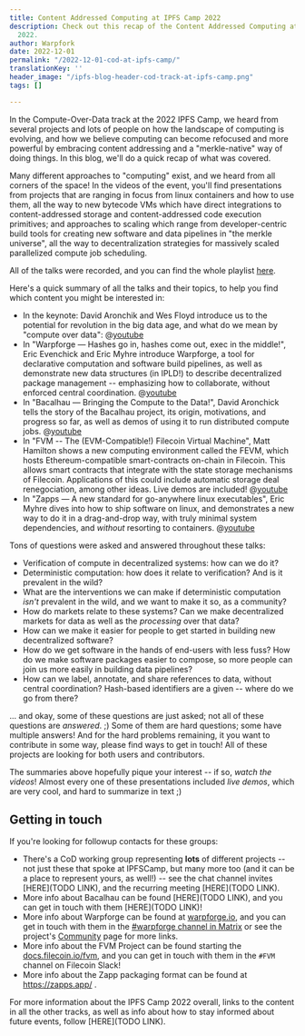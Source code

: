 ```yaml
---
title: Content Addressed Computing at IPFS Camp 2022
description: Check out this recap of the Content Addressed Computing at IPFS Camp
  2022.
author: Warpfork
date: 2022-12-01
permalink: "/2022-12-01-cod-at-ipfs-camp/"
translationKey: ''
header_image: "/ipfs-blog-header-cod-track-at-ipfs-camp.png"
tags: []

---
```

In the Compute-Over-Data track at the 2022 IPFS Camp, we heard from several projects and lots of people on how the landscape of computing is evolving, and how we believe computing can become refocused and more powerful by embracing content addressing and a "merkle-native" way of doing things.  In this blog, we'll do a quick recap of what was covered.

Many different approaches to "computing" exist, and we heard from all corners of the space!  In the videos of the event, you'll find presentations from projects that are ranging in focus from linux containers and how to use them, all the way to new bytecode VMs which have direct integrations to content-addressed storage and content-addressed code execution primitives; and approaches to scaling which range from developer-centric build tools for creating new software and data pipelines in "the merkle universe", all the way to decentralization strategies for massively scaled parallelized compute job scheduling.

All of the talks were recorded, and you can find the whole playlist [here](https://www.youtube.com/playlist?list=PLuhRWgmPaHtTU1u9TGOVviM234URBdEGa).

Here's a quick summary of all the talks and their topics, to help you find which content you might be interested in:

* In the keynote: David Aronchik and Wes Floyd introduce us to the potential for revolution in the big data age, and what do we mean by "compute over data":
  @[youtube](7XczBBxYTB4)
* In "Warpforge — Hashes go in, hashes come out, exec in the middle!", Eric Evenchick and Eric Myhre introduce Warpforge, a tool for declarative computation and software build pipelines, as well as demonstrate new data structures (in IPLD!) to describe decentralized package management -- emphasizing how to collaborate, without enforced central coordination.
  @[youtube](wcOjT580iaI)
* In "Bacalhau — Bringing the Compute to the Data!", David Aronchick tells the story of the Bacalhau project, its origin, motivations, and progress so far, as well as demos of using it to run distributed compute jobs.
  @[youtube](Xj3n0uvQSCM)
* In "FVM -- The (EVM-Compatible!) Filecoin Virtual Machine", Matt Hamilton shows a new computing environment called the FEVM, which hosts Ethereum-compatible smart-contracts on-chain in Filecoin.  This allows smart contracts that integrate with the state storage mechanisms of Filecoin. Applications of this could include automatic storage deal renegociation, among other ideas.  Live demos are included!
  @[youtube](tLJ-ys2G8tU)
* In "Zapps — A new standard for go-anywhere linux executables", Eric Myhre dives into how to ship software on linux, and demonstrates a new way to do it in a drag-and-drop way, with truly minimal system dependencies, and _without_ resorting to containers.
  @[youtube](Q33LgKAwpZU)

Tons of questions were asked and answered throughout these talks:

* Verification of compute in decentralized systems: how can we do it?
* Deterministic computation: how does it relate to verification?  And is it prevalent in the wild?
* What are the interventions we can make if deterministic computation _isn't_ prevalent in the wild, and we want to make it so, as a community?
* How do markets relate to these systems?  Can we make decentralized markets for data as well as the _processing_ over that data?
* How can we make it easier for people to get started in building new decentralized software?
* How do we get software in the hands of end-users with less fuss?  How do we make software packages easier to compose, so more people can join us more easily in building data pipelines?
* How can we label, annotate, and share references to data, without central coordination?  Hash-based identifiers are a given -- where do we go from there?

... and okay, some of these questions are just asked; not all of these questions are _answered_.  ;)  Some of them are hard questions; some have multiple answers!  And for the hard problems remaining, it you want to contribute in some way, please find ways to get in touch!  All of these projects are looking for both users and contributors.

The summaries above hopefully pique your interest -- if so, _watch the videos_!  Almost every one of these presentations included _live demos_, which are very cool, and hard to summarize in text ;)

## Getting in touch

If you're looking for followup contacts for these groups:

* There's a CoD working group representing **lots** of different projects -- not just these that spoke at IPFSCamp, but many more too (and it can be a place to represent yours, as well!) -- see the chat channel invites [HERE](TODO LINK), and the recurring meeting [HERE](TODO LINK).
* More info about Bacalhau can be found [HERE](TODO LINK), and you can get in touch with them [HERE](TODO LINK)!
* More info about Warpforge can be found at [warpforge.io](http://warpforge.io/), and you can get in touch with them in the [#warpforge channel in Matrix](https://matrix.to/#/#warpforge:matrix.org) or see the project's [Community](https://warpforge.notion.site/Community-676332742afa4276be571f7d035d55db) page for more links.
* More info about the FVM Project can be found starting the [docs.filecoin.io/fvm](https://docs.filecoin.io/fvm/basics/introduction/), and you can get in touch with them in the `#FVM` channel on Filecoin Slack!
* More info about the Zapp packaging format can be found at https://zapps.app/ .

For more information about the IPFS Camp 2022 overall, links to the content in all the other tracks, as well as info about how to stay informed about future events, follow [HERE](TODO LINK).